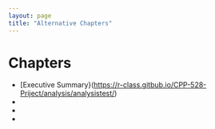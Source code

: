 ```yaml
---
layout: page
title: "Alternative Chapters"
---
```

# Chapters
- [Executive Summary}(https://r-class.gitbub.io/CPP-528-Priject/analysis/analysistest/)
-
-
-
